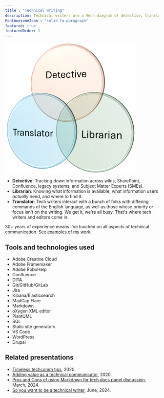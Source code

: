 ```yaml
---
title : "Technical writing"
description: Technical writers are a Venn diagram of detective, translator, and librarian.
FontAwesomeIcon : "solid fa-paragraph"
featured: true
featuredOrder: 1
---
```

![Venn diagram](/assets/images/tech-writer-venn.png)

- **Detective**: Tracking down information across wikis, SharePoint, Confluence, legacy systems, and Subject Matter Experts (SMEs).
- **Librarian**: Knowing what information is available, what information users *actually* need, and where to find it.
- **Translator**: Tech writers interact with a bunch of folks with differing commands of the English language, as well as those whose priority or focus isn't on the writing. We get it, we're all busy. That's where tech writers and editors come in.

30+ years of experience means I've touched on all aspects of technical communication. See [examples of my work](/technical-writing-examples).

## Tools and technologies used

- Adobe Creative Cloud
- Adobe Framemaker
- Adobe RoboHelp
- Confluence
- DITA
- Git/GitHub/GitLab
- Jira
- Kibana/Elasticsearch
- MadCap Flare
- Markdown
- oXygen XML editor
- PlantUML
- SQL
- Static site generators
- VS Code
- WordPress
- Drupal

## Related presentations

- [Timeless techcomm tips](https://www.slideshare.net/slideshow/timeless-techcomm-tips-stc-new-england-interchange-keynote-2020/232601548), 2020.
- [Adding value as a technical communicator](https://www.slideshare.net/theedmarsh/2020-adding-value-as-a-technical-communicator-stc-idl-sig), 2020.
- [Pros and Cons of using Markdown for tech docs panel discussion](https://www.brighttalk.com/webcast/9273/608016), March, 2024.
- [So you want to be a technical writer](https://www.brighttalk.com/webcast/9273/608187), June, 2024.
